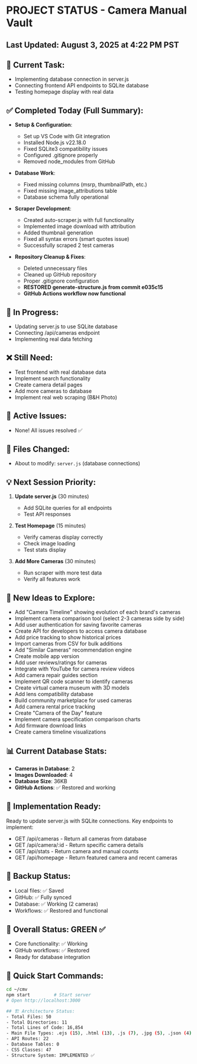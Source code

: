 # PROJECT STATUS - Camera Manual Vault


## Last Updated: August 3, 2025 at 4:22 PM PST

## 🎯 Current Task:
- Implementing database connection in server.js
- Connecting frontend API endpoints to SQLite database
- Testing homepage display with real data


## ✅ Completed Today (Full Summary):
- **Setup & Configuration**:
  - Set up VS Code with Git integration
  - Installed Node.js v22.18.0
  - Fixed SQLite3 compatibility issues
  - Configured .gitignore properly
  - Removed node_modules from GitHub
  
- **Database Work**:
  - Fixed missing columns (msrp, thumbnailPath, etc.)
  - Fixed missing image_attributions table
  - Database schema fully operational
  
- **Scraper Development**:
  - Created auto-scraper.js with full functionality
  - Implemented image download with attribution
  - Added thumbnail generation
  - Fixed all syntax errors (smart quotes issue)
  - Successfully scraped 2 test cameras
  
- **Repository Cleanup & Fixes**:
  - Deleted unnecessary files
  - Cleaned up GitHub repository
  - Proper .gitignore configuration
  - **RESTORED generate-structure.js from commit e035c15**
  - **GitHub Actions workflow now functional**


## 🔄 In Progress:
- Updating server.js to use SQLite database
- Connecting /api/cameras endpoint
- Implementing real data fetching


## ❌ Still Need:
- Test frontend with real database data
- Implement search functionality
- Create camera detail pages
- Add more cameras to database
- Implement real web scraping (B&H Photo)


## 🐛 Active Issues:
- None! All issues resolved ✅


## 📁 Files Changed:
- About to modify: `server.js` (database connections)


## 💡 Next Session Priority:
1. **Update server.js** (30 minutes)
   - Add SQLite queries for all endpoints
   - Test API responses
   
2. **Test Homepage** (15 minutes)
   - Verify cameras display correctly
   - Check image loading
   - Test stats display
   
3. **Add More Cameras** (30 minutes)
   - Run scraper with more test data
   - Verify all features work


## 🚀 New Ideas to Explore:
- Add "Camera Timeline" showing evolution of each brand's cameras
- Implement camera comparison tool (select 2-3 cameras side by side)
- Add user authentication for saving favorite cameras
- Create API for developers to access camera database
- Add price tracking to show historical prices
- Import cameras from CSV for bulk additions
- Add "Similar Cameras" recommendation engine
- Create mobile app version
- Add user reviews/ratings for cameras
- Integrate with YouTube for camera review videos
- Add camera repair guides section
- Implement QR code scanner to identify cameras
- Create virtual camera museum with 3D models
- Add lens compatibility database
- Build community marketplace for used cameras
- Add camera rental price tracking
- Create "Camera of the Day" feature
- Implement camera specification comparison charts
- Add firmware download links
- Create camera timeline visualizations


## 📊 Current Database Stats:
- **Cameras in Database**: 2
- **Images Downloaded**: 4
- **Database Size**: 36KB
- **GitHub Actions**: ✅ Restored and working


## 🎯 Implementation Ready:
Ready to update server.js with SQLite connections. Key endpoints to implement:
- GET /api/cameras - Return all cameras from database
- GET /api/camera/:id - Return specific camera details
- GET /api/stats - Return camera and manual counts
- GET /api/homepage - Return featured camera and recent cameras


## 💾 Backup Status:
- Local files: ✅ Saved
- GitHub: ✅ Fully synced
- Database: ✅ Working (2 cameras)
- Workflows: ✅ Restored and functional


## 🚦 Overall Status: GREEN ✅
- Core functionality: ✅ Working
- GitHub workflows: ✅ Restored
- Ready for database integration


## 📝 Quick Start Commands:
```bash
cd ~/cmv
npm start         # Start server
# Open http://localhost:3000

## 🏗️ Architecture Status:
- Total Files: 50
- Total Directories: 11
- Total Lines of Code: 16,854
- Main File Types: .ejs (15), .html (13), .js (7), .jpg (5), .json (4)
- API Routes: 22
- Database Tables: 0
- CSS Classes: 47
- Structure System: IMPLEMENTED ✅